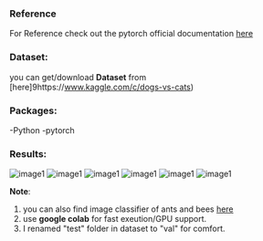 ### Reference
For Reference check out the pytorch official documentation [here](https://pytorch.org/tutorials/beginner/transfer_learning_tutorial.html)

### Dataset:
you can get/download **Dataset** from [here]9https://www.kaggle.com/c/dogs-vs-cats)

### Packages:
 -Python
 -pytorch

### Results:

![image1](images/1.jpg) ![image1](images/2.jpg) ![image1](images/3.jpg) ![image1](images/4.jpg) ![image1](images/5.jpg) ![image1](images/6.jpg)

 
**Note**: 
1. you can also find image classifier of ants and bees [here](https://pytorch.org/tutorials/beginnertransfer_learning_tutorial.html)
2. use **google colab** for fast exeution/GPU support.
3. I renamed "test" folder in dataset to "val" for comfort.
